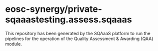 <!--
SPDX-FileCopyrightText: Copyright contributors to the Software Quality Assurance as a Service (SQAaaS) project <sqaaas@ibergrid.eu>

SPDX-License-Identifier: GPL-3.0-only
-->

# eosc-synergy/private-sqaaastesting.assess.sqaaas
This repository has been generated by the SQAaaS platform to run the pipelines
for the operation of the
Quality Assessment & Awarding (QAA)
module.